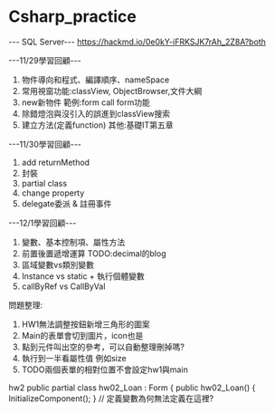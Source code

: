 # Csharp_practice

--- SQL Server---
https://hackmd.io/0e0kY-iFRKSJK7rAh_2Z8A?both

---11/29學習回顧---
1. 物件導向和程式、編譯順序、nameSpace
2. 常用視窗功能:classView, ObjectBrowser,文件大綱
3. new新物件 範例:form call form功能
4. 除錯燈泡與沒引入的誤進到classView搜索
5. 建立方法(定義function)
其他:基礎IT第五章

---11/30學習回顧---
1. add returnMethod
2. 封裝
3. partial class
4. change property
5. delegate委派 & 註冊事件


---12/1學習回顧---
1. 變數、基本控制項、屬性方法
2. 前置後置遞增運算
TODO:decimal的blog
3. 區域變數vs類別變數
4. Instance vs static + 執行個體變數
5. callByRef vs CallByVal


問題整理:
1. HW1無法調整按鈕新增三角形的圖案
2. Main的表單會切到圖片，icon也是
3. 點到元件叫出空的參考，可以自動整理刪掉嗎?
4. 執行到一半看屬性值 例如size
5. TODO兩個表單的相對位置不會設定hw1與main

hw2
    public partial class hw02_Loan : Form
    {
        public hw02_Loan()
        {
            InitializeComponent();
        }
        // 定義變數為何無法定義在這裡?


